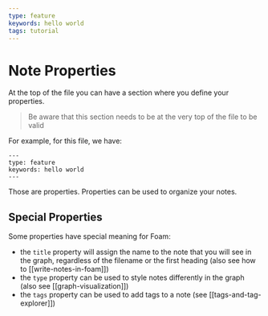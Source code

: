 ```yaml
---
type: feature
keywords: hello world
tags: tutorial
---
```


# Note Properties

At the top of the file you can have a section where you define your properties.

> Be aware that this section needs to be at the very top of the file to be valid

For example, for this file, we have:

```text
---
type: feature
keywords: hello world
---
```

Those are properties.
Properties can be used to organize your notes.

## Special Properties

Some properties have special meaning for Foam:

- the `title` property will assign the name to the note that you will see in the graph, regardless of the filename or the first heading (also see how to [[write-notes-in-foam]])
- the `type` property can be used to style notes differently in the graph (also see [[graph-visualization]])
- the `tags` property can be used to add tags to a note (see [[tags-and-tag-explorer]])
